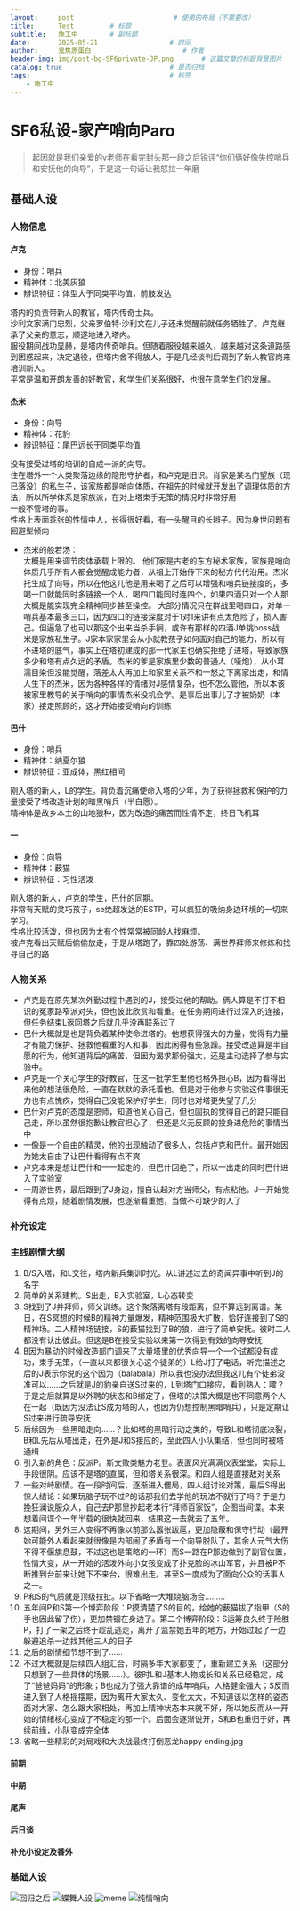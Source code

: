 ```yaml
---
layout:     post                         # 使用的布局（不需要改）
title:      Test         # 标题 
subtitle:   施工中        # 副标题
date:       2025-05-21 				    # 时间
author:     鬼焦原蛋白 					    # 作者
header-img: img/post-bg-SF6private-JP.png 	    # 这篇文章的标题背景图片
catalog: true 						    # 是否归档
tags:								    # 标签
    - 施工中
---
```


# SF6私设-家产哨向Paro

 > 起因就是我们亲爱的v老师在看完封头那一段之后锐评“你们俩好像失控哨兵和安抚他的向导”，于是这一句话让我怒拉一年磨

## 基础人设

### 人物信息

#### 卢克

- 身份：哨兵
- 精神体：北美灰狼
- 辨识特征：体型大于同类平均值，前肢发达

塔内的负责带新人的教官，塔内传奇士兵。  
沙利文家满门忠烈，父亲罗伯特·沙利文在儿子还未觉醒前就任务牺牲了。卢克继承了父亲的意志，顺遂地进入塔内。  
服役期间战功显赫，是塔内传奇哨兵。但随着服役越来越久，越来越对这条道路感到困惑起来，决定退役，但塔内舍不得放人，于是几经谈判后调到了新人教官岗来培训新人。  
平常是温和开朗友善的好教官，和学生们关系很好，也很在意学生们的发展。

#### 杰米

- 身份：向导
- 精神体：花豹
- 辨识特征：尾巴远长于同类平均值

没有接受过塔的培训的自成一派的向导。  
住在塔外一个人类聚落边缘的隐形守护者，和卢克是旧识。肖家是某名门望族（现已落没）的私生子，该家族都是哨向体质，在祖先的时候就开发出了调理体质的方法，所以所学体系是家族派，在对上塔束手无策的情况时非常好用  
一般不管塔的事。  
性格上表面乖张的性情中人，长得很好看，有一头醒目的长辫子。因为身世问题有回避型倾向

- 杰米的般若汤：  
  大概是用来调节肉体承载上限的。
  他们家是古老的东方秘术家族，家族是哨向体质几乎所有人都会觉醒成能力者，从祖上开始传下来的秘方代代沿用。杰米托生成了向导，所以在他这儿他是用来喝了之后可以增强和哨兵链接度的，多喝一口就能同时多链接一个人，喝四口能同时连四个，如果四酒只对一个人那大概是能实现完全精神同步甚至操控。
  大部分情况只在群战里喝四口，对单一哨兵基本最多三口，因为四口的链接深度对于1对1来讲有点太危险了，损人害己。但逼急了也可以那这个出来当杀手锏，或许有那样的四酒J单挑boss战  
  米是家族私生子。J家本家家里会从小就教孩子如何面对自己的能力，所以有不进塔的底气，事实上在塔初建成的那一代家主也确实拒绝了进塔，导致家族多少和塔有点久远的矛盾。杰米的爹是家族里少数的普通人（哑炮），从小耳濡目染但没能觉醒，落差太大再加上和家里关系不和一怒之下离家出走，和情人生下的杰米，因为各种各样的情绪对J感情复杂，也不怎么管他，所以本该被家里教导的关于哨向的事情杰米没机会学。是事后出事儿了才被奶奶（本家）接走照顾的，这才开始接受哨向的训练
  
#### 巴什

- 身份：哨兵
- 精神体：纳夏尔狼
- 辨识特征：亚成体，黑红相间

刚入塔的新人，L的学生。背负着沉痛使命入塔的少年，为了获得拯救和保护的力量接受了塔改造计划的暗黑哨兵（半自愿）。  
精神体是故乡本土的山地狼种，因为改造的痛苦而性情不定，终日飞机耳

#### 一

- 身份：向导
- 精神体：薮猫
- 辨识特征：习性活泼

刚入塔的新人，卢克的学生，巴什的同期。  
非常有天赋的灵巧孩子，se绝超发达的ESTP，可以疯狂的吸纳身边环境的一切来学习。  
性格比较活泼，但也因为太有个性常常被同龄人找麻烦。  
被卢克看出天赋后偷偷放走，于是从塔跑了，靠四处游荡、满世界拜师来修炼和找寻自己的路  


### 人物关系

- 卢克是在原先某次外勤过程中遇到的J，接受过他的帮助。俩人算是不打不相识的冤家路窄派对头，但也彼此欣赏和看重。在任务期间进行过深入的连接，但任务结束L返回塔之后就几乎没再联系过了
- 巴什大概就是也是背负着某种使命进塔的。他想获得强大的力量，觉得有力量才有能力保护、拯救他看重的人和事，因此闲得有些急躁。接受改造算是半自愿的行为，他知道背后的痛苦，但因为渴求那份强大，还是主动选择了参与实验中。
- 卢克是一个关心学生的好教官，在这一批学生里他也格外担心B，因为看得出来他的想法很危险，一直在默默的承托着他。但是对于他参与实验这件事很无力也有点愧疚，觉得自己没能保护好学生，同时也对塔更失望了几分
- 巴什对卢克的态度是恩师，知道他关心自己，但也固执的觉得自己的路只能自己走，所以虽然很抱歉让教官担心了，但还是义无反顾的投身进危险的事情当中
- 一像是一个自由的精灵，他的出现触动了很多人，包括卢克和巴什。最开始因为她太自由了让巴什看得有点不爽
- 卢克本来是想让巴什和一一起走的，但巴什回绝了，所以一出走的同时巴什进入了实验室
- 一周游世界，最后跟到了J身边，擅自认起对方当师父，有点粘他。J一开始觉得有点烦，随着剧情发展，也逐渐看重她，当做不可缺少的人了

### 补充设定

### 主线剧情大纲

1. B/S入塔，和L交往，塔内新兵集训时光。从L讲述过去的奇闻异事中听到J的名字  
1. 简单的关系建构。S出走，B入实验室，L心态转变
1. S找到了J并拜师，师父训练。这个聚落离塔有段距离，但不算远到离谱。某日，在S冥想的时候B的精神力量爆发，精神范围极大扩散，恰好连接到了S的精神场。二人精神场链接，S的薮猫找到了B的狼，进行了简单安抚。彼时二人都没有认出彼此。但这是B在接受实验以来第一次得到有效的向导安抚
1. B因为暴动的时候改造部门调来了大量塔里的优秀向导一个一个试都没有成功，束手无策，（一直以来都很关心这个徒弟的）L给J打了电话，听完描述之后的J表示你说的这个因为（balabala）所以我也没办法但我这儿有个徒弟没准可以……之后就是J的豹亲自送S过来的，L到塔门口接应，看到熟人：嚯？于是之后就算是以外聘的状态和B绑定了，但塔的决策大概是也不同意两个人在一起（既因为没法让S成为塔的人，也因为仍想控制黑暗哨兵），只是定期让S过来进行疏导安抚
1. 后续因为一些黑暗走向……？比如塔的黑暗行动之类的，导致L和塔彻底决裂，B和L先后从塔出走，在外是J和S接应的，至此四人小队集结，但也同时被塔通缉
1. 引入新的角色：反派P。斯文败类魅力老登。表面风光满满仪表堂堂，实际上手段很阴。应该不是塔的直属，但和塔关系很深。和四人组是直接敌对关系
1. 一些对峙剧情。在一段时间后，逐渐进入僵局，四人组讨论对策，最后S得出惊人结论：如果玩脑子玩不过P的话那我们去学他的玩法不就行了吗？于是力挽狂澜说服众人，自己去P那里抄起老本行“拜师百家饭”，企图当间谍。本来想着间谍个一年半载的很快就回来，结果这一去就去了五年。
1. 这期间，另外三人变得不再像以前那么嚣张跋扈，更加隐蔽和保守行动（最开始可能外人看起来就很像是内部闹了矛盾有一个向导脱队了，其余人元气大伤不得不偃旗息鼓，不过这也是策略的一环）而S一路在P那边做到了副官位置，性情大变，从一开始的活泼外向小女孩变成了扑克脸的冰山军官，并且被P不断推到台前来让她下不来台，很难出走。甚至S一度成为了面向公众的话事人之一。
1. P和S的气质就是顶级拉扯。以下省略一大堆烧脑场合………
1. 五年间P和S第一个博弈阶段：P摸清楚了S的目的，给她的薮猫拔了指甲（S的手也因此留了伤），更加禁锢在身边了。第二个博弈阶段：S运筹良久终于险胜P，打了一架之后终于趁乱逃走，离开了监禁她五年的地方，开始过起了一边躲避追杀一边找其他三人的日子
1. 之后的剧情细节想不到了……
1. 不过大概就是后续四人组汇合，时隔多年大家都变了，重新建立关系（这部分只想到了一些具体的场景……）。彼时L和J基本人物成长和关系已经稳定，成了“爸爸妈妈”的形象；B也成为了强大靠谱的成年哨兵，人格健全强大；S反而进入到了人格摇摆期，因为离开大家太久、变化太大，不知道该以怎样的姿态面对大家、怎么跟大家相处，再加上精神状态本来就不好，所以她反而从一开始的情绪核心变成了不稳定的那一个。后面会逐渐说开，S和B也重归于好，再续前缘，小队变成完全体
1. 省略一些精彩的对局戏和大决战最终打倒恶龙happy ending.jpg

#### 前期

#### 中期

#### 尾声

#### 后日谈

#### 补充小设定及番外




### 基础人设
<img src="https://pub-de03f2409e59408c80179170f3969278.r2.dev/post-250514-1.JPG" alt="回归之后" />
<img src="https://pub-de03f2409e59408c80179170f3969278.r2.dev/post-250514-2.JPG" alt="蝶舞人设" />
<img src="https://pub-de03f2409e59408c80179170f3969278.r2.dev/post-250514-3.jpg" alt="meme" />
<img src="https://pub-de03f2409e59408c80179170f3969278.r2.dev/post-250514-4.JPG" alt="纯情哨向" />
